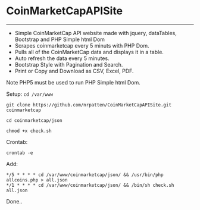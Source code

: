 # CoinMarketCapAPISite 
-------------

* Simple CoinMarketCap API website made with jquery, dataTables, Bootstrap and PHP Simple html Dom
 * Scrapes coinmarketcap every 5 minuts with PHP Dom.
 * Pulls all of the CoinMarketCap data and displays it in a table.
 * Auto refresh the data every 5 minutes.
 * Bootstrap Style with Pagination and Search.
 * Print or Copy and Download as CSV, Excel, PDF.

Note PHP5 must be used to run PHP Simple html Dom.

Setup:
`cd /var/www`

`git clone https://github.com/nrpatten/CoinMarketCapAPISite.git coinmarketcap`

`cd coinmarketcap/json`

`chmod +x check.sh`

Crontab:
```shell
crontab -e
```

Add:
```shell
*/5 * * * * cd /var/www/coinmarketcap/json/ && /usr/bin/php allcoins.php > all.json
*/1 * * * * cd /var/www/coinmarketcap/json/ && /bin/sh check.sh all.json
```
Done..
